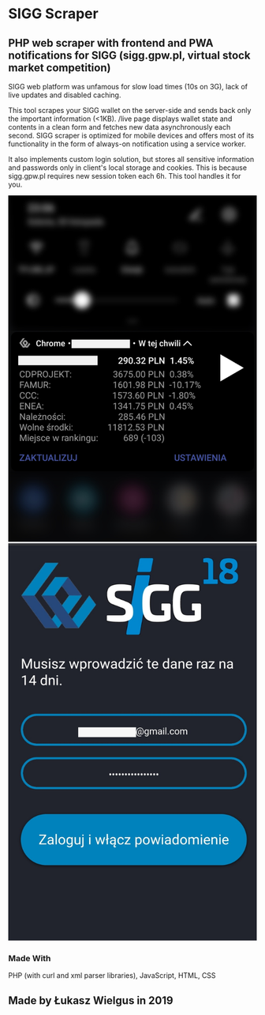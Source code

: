 # SIGG Scraper
## PHP web scraper with frontend and PWA notifications for SIGG (sigg.gpw.pl, virtual stock market competition)
SIGG web platform was unfamous for slow load times (10s on 3G), lack of live updates and disabled caching.

This tool scrapes your SIGG wallet on the server-side and sends back only the important information (<1KB).
/live page displays wallet state and contents in a clean form and fetches new data asynchronously each second.
SIGG scraper is optimized for mobile devices and offers most of its functionality in the form of always-on notification using a service worker.

It also implements custom login solution, but stores all sensitive information and passwords only in client's local storage and cookies. This is because sigg.gpw.pl requires new session token each 6h. This tool handles it for you.


![notification-preview](./notification_preview.jpg)
![login_page_preview](./login_page_preview.jpg)

### Made With
PHP (with curl and xml parser libraries), JavaScript, HTML, CSS

## Made by Łukasz Wielgus in 2019